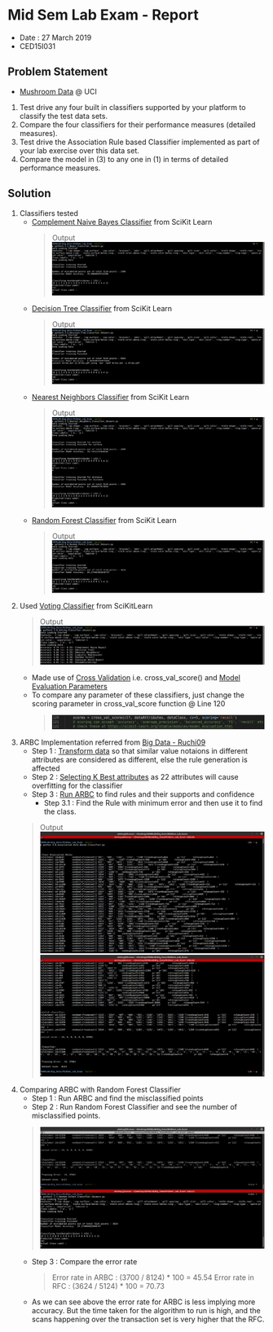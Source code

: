 #	Mid Sem Lab Exam - Report
-	Date : 27 March 2019
-	CED15I031

##	Problem Statement
-	[Mushroom Data](https://archive.ics.uci.edu/ml/datasets/Mushroom) @ UCI
1.	Test drive any four built in classifiers supported by your platform to classify the test data sets.
2.	Compare the four classifiers for their performance measures (detailed measures).
3.	Test drive the Association Rule based Classifier implemented as part of your lab exercise over this data set.
4.	Compare the model in (3) to any one in (1) in terms of detailed performance measures.

##	Solution
1.	Classifiers tested
	-	[Complement Naive Bayes Classifier](https://scikit-learn.org/stable/modules/generated/sklearn.naive_bayes.ComplementNB.html) from SciKit Learn
		>	Output
		>	![OP_1.1.png](./Output_Screenshots/OP_1.1.png)
	-	[Decision Tree Classifier](https://scikit-learn.org/stable/modules/generated/sklearn.tree.DecisionTreeClassifier.html) from SciKit Learn
		>	Output
		>	![OP_1.2.png](./Output_Screenshots/OP_1.2.png)
	-	[Nearest Neighbors Classifier](https://scikit-learn.org/stable/modules/generated/sklearn.neighbors.KNeighborsClassifier.html) from SciKit Learn
		>	Output
		>	![OP_1.3.png](./Output_Screenshots/OP_1.3.png)
	-	[Random Forest Classifier](https://scikit-learn.org/stable/modules/generated/sklearn.ensemble.RandomForestClassifier.html) from SciKit Learn
		>	Output
		>	![OP_1.4.png](./Output_Screenshots/OP_1.4.png)
2.	Used [Voting Classifier](https://scikit-learn.org/stable/modules/generated/sklearn.ensemble.VotingClassifier.html) from SciKitLearn
	>	Output
	>	![OP_2.0.png](./Output_Screenshots/OP_2.0.png)
	-	Made use of [Cross Validation](https://scikit-learn.org/stable/modules/cross_validation.html) i.e. cross_val_score() and [Model Evaluation Parameters](https://scikit-learn.org/stable/modules/model_evaluation.html)
	-	To compare any parameter of these classifiers, just change the scoring parameter in cross_val_score function @ Line 120
		>	![ScoringParameter.png](./Output_Screenshots/ScoringParameter.png)
3.	ARBC Implementation referred from [Big Data - Ruchi09](https://github.com/ruchi09/Big-data)
	-	Step 1 : [Transform data](./Transform_Data.py) so that similar value notaions in different attributes are considered as different, else the rule generation is affected
	-	Step 2 : [Selecting K Best attributes](./K_Best_and_Apriori.py) as 22 attributes will cause overfitting for the classifier
	-	Step 3 : [Run ARBC](./3.0_Association_Rule_Based_Classifier.py) to find rules and their supports and confidence
		-	Step 3.1 : Find the Rule with minimum error and then use it to find the class.
	>	Output
	>	![OP_3.0.1.png](./Output_Screenshots/OP_3.0.1.png)
	>	![OP_3.0.2.png](./Output_Screenshots/OP_3.0.2.png)
4.	Comparing ARBC with Random Forest Classifier
	-	Step 1 : Run ARBC and find the misclassified points
	-	Step 2 : Run Random Forest Classifier and see the number of misclassified points.
	>	![OP_4.0.png](./Output_Screenshots/OP_4.0.png)
	-	Step 3 : Compare the error rate
		>	Error rate in ARBC : (3700 / 8124) * 100 = 45.54
		>	Error rate in RFC : (3624 / 5124) * 100 = 70.73
	-	As we can see above the error rate for ARBC is less implying more accuracy. But the time taken for the algorithm to run is high, and the scans happening over the transaction set is very higher that the RFC.